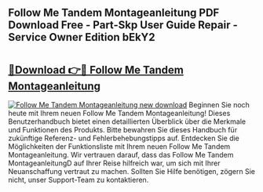 ## Follow Me Tandem Montageanleitung PDF Download Free - Part-Skp User Guide Repair - Service Owner Edition bEkY2

# <h2><a href="http://df7l1gi.blite.top/?on=Follow+Me+Tandem+Montageanleitung">🔗Download 👉🔴 Follow Me Tandem Montageanleitung</a></h2>

[![Follow Me Tandem Montageanleitung new download](https://i.imgur.com/lujVjoI.png)](http://df7l1gi.blite.top/?on=Follow+Me+Tandem+Montageanleitung)
Beginnen Sie noch heute mit Ihrem neuen Follow Me Tandem Montageanleitung! Dieses Benutzerhandbuch bietet einen detaillierten Überblick über die Merkmale und Funktionen des Produkts. Bitte bewahren Sie dieses Handbuch für zukünftige Referenz- und Fehlerbehebungstipps auf. Entdecken Sie die Möglichkeiten der Funktionsliste mit Ihrem neuen Follow Me Tandem Montageanleitung. Wir vertrauen darauf, dass das Follow Me Tandem MontageanleitungD auf Ihrer Reise hilfreich war, um sich mit Ihrer Neuanschaffung vertraut zu machen. Sollten Sie Hilfe benötigen, zögern Sie nicht, unser Support-Team zu kontaktieren.
